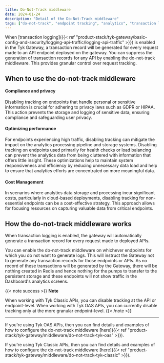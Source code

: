 ```yaml
---
title: Do-Not-Track middleware
date: 2024-01-24
description: "Detail of the Do-Not-Track middleware"
tags: ["do-not-track", "endpoint tracking", "analytics", "transaction logging", "middleware", "per-endpoint", "per-API"]
---
```


When [transaction logging]({{< ref "product-stack/tyk-gateway/basic-config-and-security/logging-api-traffic/logging-api-traffic" >}}) is enabled in the Tyk Gateway, a transaction record will be generated for every request made to an API endpoint deployed on the gateway. You can suppress the generation of transaction records for any API by enabling the do-not-track middleware. This provides granular control over request tracking.

## When to use the do-not-track middleware

#### Compliance and privacy

Disabling tracking on endpoints that handle personal or sensitive information is crucial for adhering to privacy laws such as GDPR or HIPAA. This action prevents the storage and logging of sensitive data, ensuring compliance and safeguarding user privacy.

#### Optimizing performance

For endpoints experiencing high traffic, disabling tracking can mitigate the impact on the analytics processing pipeline and storage systems. Disabling tracking on endpoints used primarily for health checks or load balancing can prevent the analytics data from being cluttered with information that offers little insight. These optimizations help to maintain system responsiveness and efficiency by reducing unnecessary data load and help to ensure that analytics efforts are concentrated on more meaningful data. 

#### Cost Management

In scenarios where analytics data storage and processing incur significant costs, particularly in cloud-based deployments, disabling tracking for non-essential endpoints can be a cost-effective strategy. This approach allows for focusing resources on capturing valuable data from critical endpoints.

## How the do-not-track middleware works

When transaction logging is enabled, the gateway will automatically generate a transaction record for every request made to deployed APIs. 

You can enable the do-not-track middleware on whichever endpoints for which you do not want to generate logs. This will instruct the Gateway not to generate any transaction records for those endpoints or APIs. As no record of these transactions will be generated by the Gateway, there will be nothing created in Redis and hence nothing for the pumps to transfer to the persistent storage and these endpoints will not show traffic in the Dashboard's analytics screens.

{{< note success >}}
**Note**  

When working with Tyk Classic APIs, you can disable tracking at the API or endpoint-level. When working with Tyk OAS APIs, you can currently disable tracking only at the more granular endpoint-level.
{{< /note >}}

<hr>

If you're using Tyk OAS APIs, then you can find details and examples of how to configure the do-not-track middleware [here]({{< ref "product-stack/tyk-gateway/middleware/do-not-track-tyk-oas" >}}).

If you're using Tyk Classic APIs, then you can find details and examples of how to configure the do-not-track middleware [here]({{< ref "product-stack/tyk-gateway/middleware/do-not-track-tyk-classic" >}}).

<!-- proposed "summary box" to be shown graphically on each middleware page
 ## Do-Not-Track middleware summary
  - The Do-Not-Track middleware is an optional stage in Tyk's API Request processing chain sitting between the [TBC]() and [TBC]() middleware.
  - The Do-Not-Track middleware can be configured at the per-endpoint level within the API Definition and is supported by the API Designer within the Tyk Dashboard. 
 -->
